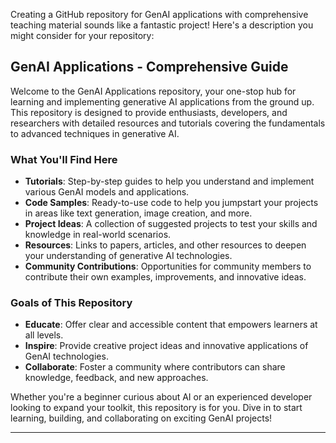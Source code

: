 Creating a GitHub repository for GenAI applications with comprehensive teaching material sounds like a fantastic project! Here's a description you might consider for your repository:


## GenAI Applications - Comprehensive Guide

Welcome to the GenAI Applications repository, your one-stop hub for learning and implementing generative AI applications from the ground up. This repository is designed to provide enthusiasts, developers, and researchers with detailed resources and tutorials covering the fundamentals to advanced techniques in generative AI.

### What You'll Find Here
- **Tutorials**: Step-by-step guides to help you understand and implement various GenAI models and applications.
- **Code Samples**: Ready-to-use code to help you jumpstart your projects in areas like text generation, image creation, and more.
- **Project Ideas**: A collection of suggested projects to test your skills and knowledge in real-world scenarios.
- **Resources**: Links to papers, articles, and other resources to deepen your understanding of generative AI technologies.
- **Community Contributions**: Opportunities for community members to contribute their own examples, improvements, and innovative ideas.

### Goals of This Repository
- **Educate**: Offer clear and accessible content that empowers learners at all levels.
- **Inspire**: Provide creative project ideas and innovative applications of GenAI technologies.
- **Collaborate**: Foster a community where contributors can share knowledge, feedback, and new approaches.

Whether you're a beginner curious about AI or an experienced developer looking to expand your toolkit, this repository is for you. Dive in to start learning, building, and collaborating on exciting GenAI projects!

---

